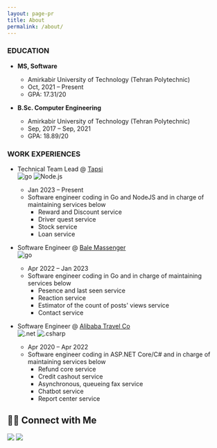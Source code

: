 ```yaml
---
layout: page-pr
title: About
permalink: /about/
---
```


### EDUCATION

- <b>MS, Software</b>
  - Amirkabir University of Technology (Tehran Polytechnic)
  - Oct, 2021 – Present
  - GPA: 17.31/20

- <b>B.Sc. Computer Engineering</b>
  - Amirkabir University of Technology (Tehran Polytechnic)
  - Sep, 2017 – Sep, 2021
  - GPA: 18.89/20

### WORK EXPERIENCES

- Technical Team Lead @ [Tapsi](https://tapsi.ir/en)  
![go](https://img.shields.io/badge/-Go-05122A?style=flat&logo=go) ![Node.js](https://img.shields.io/badge/-Node.js-05122A?style=flat&logo=node.js)  
  - Jan 2023 – Present
  - Software engineer coding in Go and NodeJS and in charge of maintaining services below
      - Reward and Discount service
      - Driver quest service
      - Stock service
      - Loan service
      

- Software Engineer @ [Bale Massenger](https://bale.ai/)  
![go](https://img.shields.io/badge/-Go-05122A?style=flat&logo=go) 
  - Apr 2022 – Jan 2023
  - Software engineer coding in Go and in charge of maintaining services below
      - Pesence and last seen service
      - Reaction service
      - Estimator of the count of posts' views service
      - Contact service

- Software Engineer @ [Alibaba Travel Co](http://alibaba.ir/)  
![.net](https://img.shields.io/badge/-ASP%20.NET%20Core-05122A?style=flat&logo=dotnet) ![.csharp](https://img.shields.io/badge/-c%23-05122A?style=flat&logo=csharp) 
  - Apr 2020 – Apr 2022
  - Software engineer coding in ASP.NET Core/C# and in charge of maintaining services below 
      - Refund core service
      - Credit cashout service
      - Asynchronous, queueing fax service
      - Chatbot service
      - Report center service

## 🤝🏻 Connect with Me
<p align="left">
  <a href="https://www.linkedin.com/in/keshavarz13/"><img src="https://img.shields.io/badge/-MohammadAli%20Keshavarz-0077B5?style=flat&logo=Linkedin&logoColor=white"/></a>
  <a href="mailto:keshavarz.ma13@gmail.com"><img src="https://img.shields.io/badge/-keshavarz.ma13@gmail.com-D14836?style=flat&logo=Gmail&logoColor=white"/></a>
</p>
